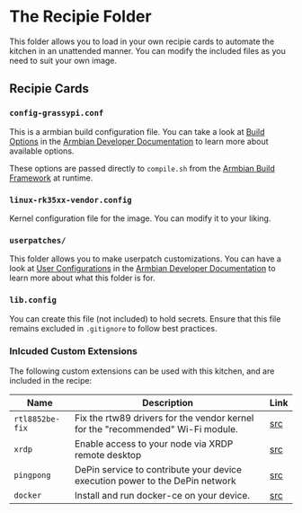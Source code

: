 # The Recipie Folder

This folder allows you to load in your own recipie cards to automate the kitchen in an unattended manner. You can modify the included files as you need to suit your own image.

## Recipie Cards

### ``config-grassypi.conf``

This is a armbian build configuration file.  You can take a look at [Build Options](https://docs.armbian.com/Developer-Guide_Build-Options/) in the [Armbian Developer Documentation](https://docs.armbian.com/Developer-Guide_Welcome/) to learn more about available options.

These options are passed directly to ``compile.sh`` from the [Armbian Build Framework](https://github.com/armbian/build) at runtime.

### ``linux-rk35xx-vendor.config``

Kernel configuration file for the image.  You can modify it to your liking.

### ``userpatches/``

This folder allows you to make userpatch customizations.  You can have a look at [User Configurations](https://docs.armbian.com/Developer-Guide_User-Configurations/) in the [Armbian Developer Documentation](https://docs.armbian.com/Developer-Guide_Welcome/) to learn more about what this folder is for.

### ``lib.config``

You can create this file (not included) to hold secrets.  Ensure that this file remains excluded in ``.gitignore`` to follow best practices.

### Inlcuded Custom Extensions

The following custom extensions can be used with this kitchen, and are included in the recipe:

| Name | Description | Link |
| ------ | ---------------------- | ------ |
| ``rtl8852be-fix`` | Fix the rtw89 drivers for the vendor kernel for the "recommended" Wi-Fi module. | [src](./userpatches/extensions/rtl8852be-fix/) |
| ``xrdp`` | Enable access to your node via XRDP remote desktop | [src](./userpatches/extensions/xrdp/) |
| ``pingpong`` | DePin service to contribute your device execution power to the DePin network | [src](./userpatches//extensions/pingpong/) |
| ``docker`` | Install and run docker-ce on your device. | [src](./userpatches/extensions/docker/) |
